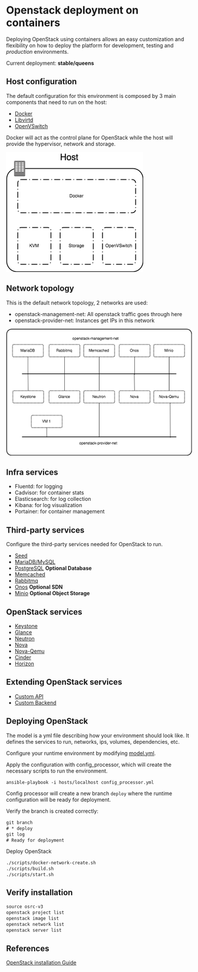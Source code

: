 # Openstack deployment on containers

Deploying OpenStack using containers allows an easy customization and flexibility on how to deploy
the platform for development, testing and _production_ environments.

Current deployment: **stable/queens**

## Host configuration

The default configuration for this environment is composed by 3 main components that need to run on the host:

* [Docker](services/infra/docker/README.md)
* [Libvirtd](services/infra/libvirtd/README.md)
* [OpenVSwitch](services/infra/openvswitch/README.md)

Docker will act as the control plane for OpenStack while the host will provide the hypervisor, network and storage.

![host_diagram](services/infra/docker/host.png)

## Network topology

This is the default network topology, 2 networks are used:

* openstack-management-net: All openstack traffic goes through here
* openstack-provider-net: Instances get IPs in this network

![simplified_network_diagram](services/infra/docker/simplified_networks.png)

## Infra services

* Fluentd: for logging
* Cadvisor: for container stats
* Elasticsearch: for log collection
* Kibana: for log visualization
* Portainer: for container management

## Third-party services

Configure the third-party services needed for OpenStack to run.

* [Seed](services/third-party/seed/README.md)
* [MariaDB/MySQL](services/third-party/mariadb/README.md)
* [PostgreSQL](services/third-party/postgresql/README.md) **Optional Database**
* [Memcached](services/third-party/memcached/README.md)
* [Rabbitmq](services/third-party/rabbitmq/README.md)
* [Onos](services/third-party/onos/README.md) **Optional SDN**
* [Minio](services/third-party/minio/README.md) **Optional Object Storage**

## OpenStack services

* [Keystone](services/openstack/keystone/README.md)
* [Glance](services/openstack/glance/README.md)
* [Neutron](services/openstack/neutron/README.md)
* [Nova](services/openstack/nova/README.md)
* [Nova-Qemu](services/openstack/nova-qemu/README.md)
* [Cinder](services/openstack/cinder/README.md)
* [Horizon](services/openstack/horizon/README.md)

## Extending OpenStack services

* [Custom API](services/custom/api/README.md)
* [Custom Backend](services/custom/backend/README.md)

## Deploying OpenStack

The model is a yml file describing how your environment should look like. It defines the services to run, networks, ips, volumes, dependencies, etc.

Configure your runtime environment by modifying [model.yml](model.yml).

Apply the configuration with config_processor, which will create the necessary scripts to run the environment.

    ansible-playbook -i hosts/localhost config_processor.yml

Config processor will create a new branch `deploy` where the runtime configuration will be ready for deployment.

Verify the branch is created correctly:

    git branch
    # * deploy
    git log
    # Ready for deployment

Deploy OpenStack

    ./scripts/docker-network-create.sh
    ./scripts/build.sh
    ./scripts/start.sh

## Verify installation

    source osrc-v3
    openstack project list
    openstack image list
    openstack network list
    openstack server list

## References

[OpenStack installation Guide](https://docs.openstack.org/install-guide/)